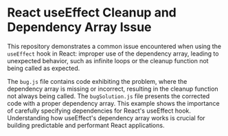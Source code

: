 # React useEffect Cleanup and Dependency Array Issue

This repository demonstrates a common issue encountered when using the `useEffect` hook in React: improper use of the dependency array, leading to unexpected behavior, such as infinite loops or the cleanup function not being called as expected. 

The `bug.js` file contains code exhibiting the problem, where the dependency array is missing or incorrect, resulting in the cleanup function not always being called. The `bugSolution.js` file presents the corrected code with a proper dependency array. This example shows the importance of carefully specifying dependencies for React's useEffect hook.  Understanding how useEffect's dependency array works is crucial for building predictable and performant React applications. 